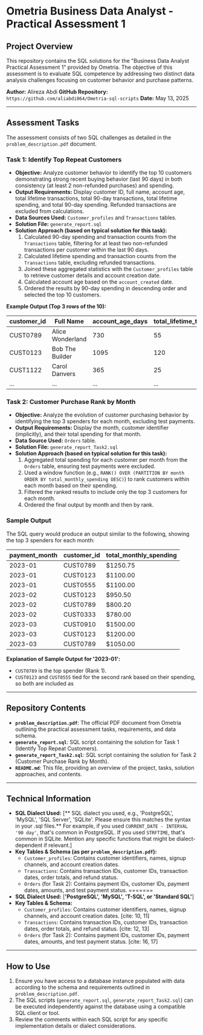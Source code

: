 # Ometria Business Data Analyst - Practical Assessment 1

## Project Overview

This repository contains the SQL solutions for the "Business Data Analyst Practical Assessment 1" provided by Ometria. The objective of this assessment is to evaluate SQL competence by addressing two distinct data analysis challenges focusing on customer behavior and purchase patterns.

**Author:** Alireza Abdi
**GitHub Repository:** `https://github.com/aliabdi064/Ometria-sql-scripts` 
**Date:** May 13, 2025 

---

## Assessment Tasks

The assessment consists of two SQL challenges as detailed in the `problem_description.pdf` document.

### Task 1: Identify Top Repeat Customers

* **Objective:** Analyze customer behavior to identify the top 10 customers demonstrating strong recent buying behavior (last 90 days) in both consistency (at least 2 non-refunded purchases) and spending.
* **Output Requirements:** Display customer ID, full name, account age, total lifetime transactions, total 90-day transactions, total lifetime spending, and total 90-day spending. Refunded transactions are excluded from calculations.
* **Data Sources Used:** `Customer_profiles` and `Transactions` tables.
* **Solution File:** `generate_report.sql`
* **Solution Approach (based on typical solution for this task):**
    1.  Calculated 90-day spending and transaction counts from the `Transactions` table, filtering for at least two non-refunded transactions per customer within the last 90 days.
    2.  Calculated lifetime spending and transaction counts from the `Transactions` table, excluding refunded transactions.
    3.  Joined these aggregated statistics with the `Customer_profiles` table to retrieve customer details and account creation date.
    4.  Calculated account age based on the `account_created` date.
    5.  Ordered the results by 90-day spending in descending order and selected the top 10 customers.
 
**Example Output (Top 3 rows of the 10):**

| customer_id | Full Name     | account_age_days | total_lifetime_transactions | num_transactions_last_90_days | total_lifetime_spending | total_revenue_last_90_days |
|-------------|---------------|------------------|-----------------------------|-------------------------------|---------------------------|----------------------------|
| CUST0789    | Alice Wonderland | 730              | 55                          | 8                             | $12550.75                 | $3200.50                   |
| CUST0123    | Bob The Builder| 1095             | 120                         | 5                             | $25000.00                 | $2850.00                   |
| CUST1122    | Carol Danvers | 365              | 25                          | 3                             | $8500.20                  | $2700.90                   |
| ...         | ...           | ...              | ...                         | ...                           | ...                       | ...                        |

### Task 2: Customer Purchase Rank by Month

* **Objective:** Analyze the evolution of customer purchasing behavior by identifying the top 3 spenders for each month, excluding test payments.
* **Output Requirements:** Display the month, customer identifier (implicitly), and their total spending for that month.
* **Data Source Used:** `Orders` table.
* **Solution File:** `generate_report_Task2.sql`
* **Solution Approach (based on typical solution for this task):**
    1.  Aggregated total spending for each customer per month from the `Orders` table, ensuring test payments were excluded.
    2.  Used a window function (e.g., `RANK() OVER (PARTITION BY month ORDER BY total_monthly_spending DESC)`) to rank customers within each month based on their spending.
    3.  Filtered the ranked results to include only the top 3 customers for each month.
    4.  Ordered the final output by month and then by rank.



### Sample Output

The SQL query would produce an output similar to the following, showing the top 3 spenders for each month:

| payment_month | customer_id | total_monthly_spending |
| :------------ | :---------- | :----------------------- |
| 2023-01       | CUST0789    | $1250.75                 |
| 2023-01       | CUST0123    | $1100.00                 |
| 2023-01       | CUST0555    | $1100.00                 |
| 2023-02       | CUST0123    | $950.50                  |
| 2023-02       | CUST0789    | $800.20                  |
| 2023-02       | CUST0333    | $780.00                  |
| 2023-03       | CUST0910    | $1500.00                 |
| 2023-03       | CUST0123    | $1200.00                 |
| 2023-03       | CUST0789    | $1050.00                 |

**Explanation of Sample Output for '2023-01':**
* `CUST0789` is the top spender (Rank 1).
* `CUST0123` and `CUST0555` tied for the second rank based on their spending, so both are included as
---

## Repository Contents

* **`problem_description.pdf`**: The official PDF document from Ometria outlining the practical assessment tasks, requirements, and data schema.
* **`generate_report.sql`**: SQL script containing the solution for Task 1 (Identify Top Repeat Customers).
* **`generate_report_Task2.sql`**: SQL script containing the solution for Task 2 (Customer Purchase Rank by Month).
* **`README.md`**: This file, providing an overview of the project, tasks, solution approaches, and contents.

---

## Technical Information


* **SQL Dialect Used:** [** SQL dialect you used, e.g., 'PostgreSQL', 'MySQL', 'SQL Server', 'SQLite'. Please ensure this matches the syntax in your .sql files.** For example, if you used `CURRENT_DATE - INTERVAL '90 day'`, that's common in PostgreSQL. If you used `STRFTIME`, that's common in SQLite. Mention any specific functions that might be dialect-dependent if relevant.]
* **Key Tables & Schema (as per `problem_description.pdf`):**
    * `Customer_profiles`: Contains customer identifiers, names, signup channels, and account creation dates.
    * `Transactions`: Contains transaction IDs, customer IDs, transaction dates, order totals, and refund status.
    * `Orders` (for Task 2): Contains payment IDs, customer IDs, payment dates, amounts, and test payment status.
=======
* **SQL Dialect Used:** [**'PostgreSQL', 'MySQL', 'T-SQL', or 'Standard SQL'**]
* **Key Tables & Schema:**
    * `Customer_profiles`: Contains customer identifiers, names, signup channels, and account creation dates. [cite: 10, 11]
    * `Transactions`: Contains transaction IDs, customer IDs, transaction dates, order totals, and refund status. [cite: 12, 13]
    * `Orders` (for Task 2): Contains payment IDs, customer IDs, payment dates, amounts, and test payment status. [cite: 16, 17]

---

## How to Use

1.  Ensure you have access to a database instance populated with data according to the schema and requirements outlined in `problem_description.pdf`.
2.  The SQL scripts (`generate_report.sql`, `generate_report_Task2.sql`) can be executed independently against the database using a compatible SQL client or tool.
3.  Review the comments within each SQL script for any specific implementation details or dialect considerations.


